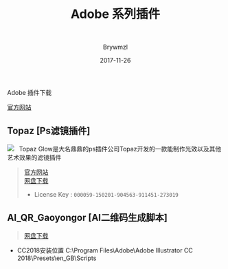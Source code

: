 ﻿---
layout:     post
title:      Adobe 系列插件
subtitle:   
date:       2017-11-26
author:     Brywmzl
header-img: img/Adobe/Trapcode-Suite-14-banner.jpg
catalog: true
tags:
    - Adobe
    - Adobe系列插件
    - 插件
---
Adobe 插件下载

<!--more-->

[官方网站](https://www.adobeexchange.com/creativecloud.html)  

## Topaz [Ps滤镜插件]
![](http://www.topazlabs.com/glow_static/img/macbook_glow2.jpg)  
Topaz Glow是大名鼎鼎的ps插件公司Topaz开发的一款能制作光效以及其他艺术效果的滤镜插件  
> [官方网站](http://www.topazlabs.com/glow)  
> [网盘下载](http://pan.baidu.com/s/1bpxwBxH)  
>- License Key : `000059-150201-904563-911451-273019`  

## AI_QR_Gaoyongor [AI二维码生成脚本]
> [网盘下载](https://pan.baidu.com/s/1dF30ekx#list/path=/App/Adobe/_Plug-ins/Ai/AI_QR_Gaoyongor&parentPath=/App)  

* CC2018安装位置
C:\Program Files\Adobe\Adobe Illustrator CC 2018\Presets\en_GB\Scripts
